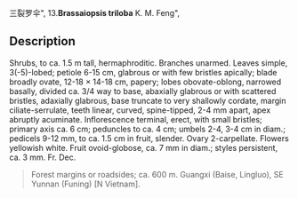 三裂罗伞",
13.**Brassaiopsis triloba** K. M. Feng",

## Description
Shrubs, to ca. 1.5 m tall, hermaphroditic. Branches unarmed. Leaves simple, 3(-5)-lobed; petiole 6-15 cm, glabrous or with few bristles apically; blade broadly ovate, 12-18 × 14-18 cm, papery; lobes obovate-oblong, narrowed basally, divided ca. 3/4 way to base, abaxially glabrous or with scattered bristles, adaxially glabrous, base truncate to very shallowly cordate, margin ciliate-serrulate, teeth linear, curved, spine-tipped, 2-4 mm apart, apex abruptly acuminate. Inflorescence terminal, erect, with small bristles; primary axis ca. 6 cm; peduncles to ca. 4 cm; umbels 2-4, 3-4 cm in diam.; pedicels 9-12 mm, to ca. 1.5 cm in fruit, slender. Ovary 2-carpellate. Flowers yellowish white. Fruit ovoid-globose, ca. 7 mm in diam.; styles persistent, ca. 3 mm. Fr. Dec.

> Forest margins or roadsides; ca. 600 m. Guangxi (Baise, Lingluo), SE Yunnan (Funing) [N Vietnam].
